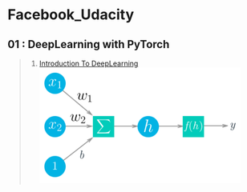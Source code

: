 # Facebook_Udacity
## 01 : DeepLearning with PyTorch
> 1. [Introduction To DeepLearning](https://github.com/TanishB/Facebook_Udacity/blob/master/01_DeepLearning%20With%20PyTorch/01_Intro%20To%20DeepLearning.ipynb) <img src="assets/simple_neuron.png" width=400px>
